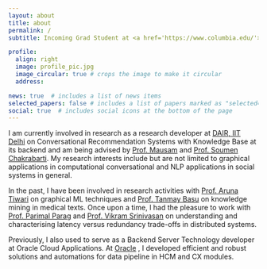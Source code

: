```yaml
---
layout: about
title: about
permalink: /
subtitle: Incoming Grad Student at <a href='https://www.columbia.edu/'>Columbia University</a>

profile:
  align: right
  image: profile_pic.jpg
  image_circular: true # crops the image to make it circular
  address:

news: true  # includes a list of news items
selected_papers: false # includes a list of papers marked as "selected={true}"
social: true  # includes social icons at the bottom of the page
---
```


I am currently involved in research as a research developer at <a href='https://github.com/dair-iitd'>DAIR, IIT Delhi</a> on Conversational Recommendation Systems with Knowledge Base at its backend and am being advised by [Prof. Mausam](https://www.cse.iitd.ac.in/~mausam/index.html) and [Prof. Soumen Chakrabarti](https://www.cse.iitb.ac.in/~soumen/). My research interests include but are not limited to graphical applications in computational conversational and NLP applications in social systems in general.

In the past, I have been involved in research activities with [Prof. Aruna Tiwari](https://iiti.ac.in/people/~artiwari/) on graphical ML techniques and [Prof. Tanmay Basu](https://sites.google.com/view/tanmaybasu/) on knowledge mining in medical texts. Once upon a time, I had the pleasure to work with [Prof. Parimal Parag](https://ece.iisc.ac.in/~parimal/) and [Prof. Vikram Srinivasan](https://eecs.iisc.ac.in/people/vikram-srinivasan/) on understanding and characterising latency versus redundancy trade-offs in distributed systems.

Previously, I also used to serve as a Backend Server Technology developer at Oracle Cloud Applications. At [Oracle](https://oracle.com) , I developed efficient and robust solutions and automations for data pipeline in HCM and CX modules.


